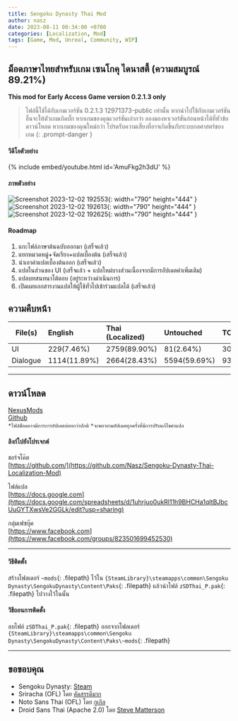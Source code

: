 ```yaml
---
title: Sengoku Dynasty Thai Mod
author: nasz
date: 2023-08-11 00:34:00 +0700
categories: [Localization, Mod]
tags: [Game, Mod, Unreal, Community, WIP]
---
```


## ม็อดภาษาไทยสำหรับเกม เซนโกคุ ไดนาสตี้ (ความสมบูรณ์ 89.21%)

**This mod for Early Access Game version 0.2.1.3 only** 

> ไฟล์นี้ใช้ได้กับเกมเวอร์ชัน 0.2.1.3 12971373-public เท่านั้น หากนำไปใช้กับเกมเวอร์ชันอื่นจะให้ตัวเกมเกิดบั๊ก หากเกมของคุณเวอร์ชันเก่ากว่า ลองมองหาเวอร์ชันก่อนหน้าได้ที่หัวข้อดาวน์โหลด หากเกมของคุณใหม่กว่า โปรดรับความเสี่ยงที่อาจเกิดขึ้นกับระบบกลศาสตร์ของเกม
{: .prompt-danger }

#### วีดีโอตัวอย่าง
{% include embed/youtube.html id='AmuFkg2h3dU' %}

#### ภาพตัวอย่าง
![Screenshot 2023-12-02 192553](https://github.com/Nasz/Sengoku-Dynasty-Thai-Localization-Mod/assets/384751/79ac9fe5-e93b-4430-9823-ac59d45ac326){: width="790" height="444" }
![Screenshot 2023-12-02 192613](https://github.com/Nasz/Sengoku-Dynasty-Thai-Localization-Mod/assets/384751/c65a5f32-3d86-4cb2-9a46-76c89db07f0a){: width="790" height="444" }
![Screenshot 2023-12-02 192625](https://github.com/Nasz/Sengoku-Dynasty-Thai-Localization-Mod/assets/384751/f5a6bb37-0c6c-4a57-a337-82903a91a08f){: width="790" height="444" }

#### Roadmap
  1. แกะไฟล์ภาษาต้นฉบับออกมา (เสร็จแล้ว)
  2. แยกหมวดหมู่+จัดเรียง+แปลเบื้องต้น (เสร็จแล้ว)
  3. นำเอาคำแปลเบื้องต้นออก (เสร็จแล้ว)
  4. แปลในส่วนของ UI (เสร็จแล้ว + แปลใหม่บางส่วนเนื่องจากมีการอัปเดตคำเพิ่มเติม)
  5. แปลบทสนทนาโต้ตอบ (อยู่ระหว่างดำเนินการ)
  6. เปิดเผยเอกสารงานแปลให้ผู้ใช้ทั่วไปเข้าร่วมแปลได้ (เสร็จแล้ว)

## ความคืบหน้า

| File(s)             | English      | Thai (Localized) | Untouched      | TOTAL |
|---------------------|:-------------|:-----------------|:---------------|:------|
| UI                  | 229(7.46%)   | 2759(89.90%)     | 81(2.64%)      | 3069  |
| Dialogue            | 1114(11.89%) | 2664(28.43%)     | 5594(59.69%)   | 9372  |

___

## ดาวน์โหลด
[NexusMods](https://www.nexusmods.com/sengokudynasty/mods/2) <br/>
[Github](https://github.com/Nasz/Sengoku-Dynasty-Thai-Localization-Mod/releases/latest) <br/>
`*ไฟล์ม็อดอาจมีการการอัปเดตบ่อยกว่าปกติ` `*จะพยายามอัปเดตทุกครั้งที่มีการปรับแก้ไขคำแปล`

#### ลิงก์ไปยังโปรเจกต์
 ชอร์จโค๊ต<br/>
  [https://github.com/](https://github.com/Nasz/Sengoku-Dynasty-Thai-Localization-Mod) 

 ไฟล์แปล<br/>
  [https://docs.google.com](https://docs.google.com/spreadsheets/d/1uhrjuo0ukRl11h9BHCHa1qItBJbcUuGYTXwsVe2GGLk/edit?usp=sharing)

 กลุ่มเฟซบุ๊ค<br/>
  [https://www.facebook.com](https://www.facebook.com/groups/823501699452530)

___

#### วิธีติดตั้ง
สร้างโฟลเดอร์ `~mods`{: .filepath} ไว้ใน `{SteamLibrary}\steamapps\common\Sengoku Dynasty\SengokuDynasty\Content\Paks`{: .filepath} แล้วนำไฟล์ `zSDThai_P.pak`{: .filepath} ไปวางใว้ในนั้น

#### วิธีถอนการติดตั้ง
ลบไฟล์ `zSDThai_P.pak`{: .filepath} ออกจากโฟลเดอร์ `{SteamLibrary}\steamapps\common\Sengoku Dynasty\SengokuDynasty\Content\Paks\~mods`{: .filepath}

___

## ขอขอบคุณ
+ Sengoku Dynasty: [Steam](https://store.steampowered.com/app/1702010/)
+ Sriracha (OFL) โดย [คัดสรรดีมาก](https://www.cadsondemak.com/)
+ Noto Sans Thai (OFL) โดย [กูเกิล](https://fonts.google.com/noto)
+ Droid Sans Thai (Apache 2.0) โดย [Steve Matterson](https://en.wikipedia.org/wiki/Droid_(typeface))